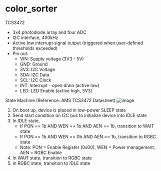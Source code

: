 # color_sorter

TCS3472
- 3x4 photodiode array and four ADC
- I2C interface, 400kHz
- Active low interrupt signal output (triggered when user-defined thresholds exceeded)
- Pin out:
  - VIN: Supply voltage (3V3 - 5V)
  - GND: Ground
  - 3V3: I2C Voltage
  - SDA: I2C Data
  - SCL: I2C Clock
  - INT: Interrupt - open drain (active low)
  - LED: LED Enable (active high, 3V3)

State Machine (Reference: AMS TCS3472 Datasheet)
![image](https://user-images.githubusercontent.com/13181638/118351334-45cb7d00-b510-11eb-9e18-839ee6d91bb3.png)

1. On boot up, device is placed in low-power SLEEP state
2. Send start condition on I2C bus to initialize device into IDLE state
3. In IDLE state, 
   - If PON == 1b AND WEN == 1b AND AEN == 1b, transition to WAIT state
   - If PON == 1b AND WEN == 0b AND AEN == 1b, transition to RGBC state
   - Note: PON = Enable Register (0x00), WEN = Power management, AEN = RGBC Enable
4. In WAIT state, transition to RGBC state
5. In RGBC state, transition to IDLE state
